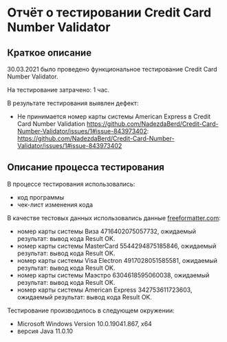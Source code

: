 # Отчёт о тестировании Credit Card Number Validator

## Краткое описание

30.03.2021 было проведено функциональное тестирование Credit Card Number Validator.

На тестирование затрачено: 1 час.

В результате тестирования выявлен дефект:
* Не принимается номер карты системы American Express в Credit Card Number Validation 
  https://github.com/NadezdaBerd/Credit-Card-Number-Validator/issues/1#issue-843973402: https://github.com/NadezdaBerd/Credit-Card-Number-Validator/issues/1#issue-843973402


## Описание процесса тестирования

В процессе тестирования использовались:
* код программы
* чек-лист изменения кода



В качестве тестовых данных использовались данные [freeformatter.com](freeformatter.com):
* номер карты системы Виза 4716402075057732, ожидаемый результат: вывод кода Result OK.
* номер карты системы MasterCard 5544294875185846, ожидаемый результат: вывод кода Result OK.
* номер карты системы Visa Electron 4917028051585581, ожидаемый результат: вывод кода Result OK.
* номер карты системы Маэстро 6304618595060038, ожидаемый результат: вывод кода Result OK.
* номер карты системы American Express 342753611723603, ожидаемый результат: вывод кода Result OK.

Тестирование производилось в следующем окружении:
* Microsoft Windows Version 10.0.19041.867, х64
* версия Java 11.0.10